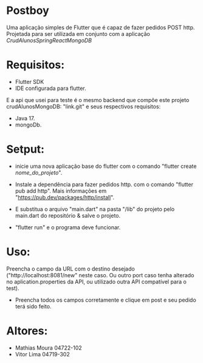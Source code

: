 # Postboy
Uma aplicação simples de Flutter que é capaz de fazer pedidos POST http. Projetada para ser utilizada em conjunto com a aplicação *CrudAlunosSpringReactMongoDB*

# Requisitos:
- Flutter SDK
- IDE configurada para flutter.

E a api que usei para teste é o mesmo backend que compõe este projeto crudAlunosMongoDB: "link.git"
e seus respectivos requisitos:
- Java 17.
- mongoDb.

# Setput:

- inicie uma nova aplicação base do flutter com o comando "flutter create *nome_do_projeto*".

- Instale a dependência para fazer pedidos http. com o comando "flutter pub add http".
Mais informações em "https://pub.dev/packages/http/install".

- E substitua o arquivo "main.dart" na pasta "/lib" do projeto pelo main.dart do repositório & salve o projeto.

- "flutter run" e o programa deve funcionar.

# Uso:
Preencha o campo da URL com o destino desejado ("http://localhost:8081/new" neste caso. Ou outro port caso tenha alterado no aplication.properties da API, ou utilizado outra API compatível para o test).

- Preencha todos os campos corretamente e clique em post e seu pedido terá sido feito.


# Altores:
- Mathias Moura 04722-102
- Vitor Lima    04719-302
